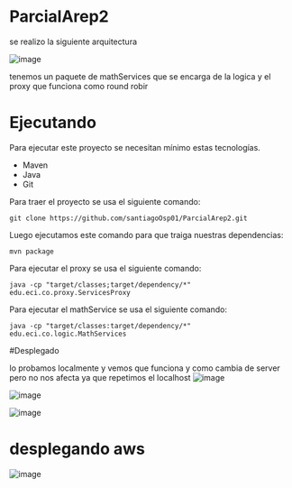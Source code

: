 # ParcialArep2

se realizo la siguiente arquitectura

![image](https://github.com/santiagoOsp01/ParcialArep2/assets/111186366/d58e837b-bd65-4d31-bd03-f7b8502f9fa6)

tenemos un paquete de mathServices que se encarga de la logica y el proxy que funciona como round robir

# Ejecutando

Para ejecutar este proyecto se necesitan mínimo estas tecnologías.

* Maven
* Java
* Git

Para traer el proyecto se usa el siguiente comando:

```
git clone https://github.com/santiagoOsp01/ParcialArep2.git
```
Luego ejecutamos este comando para que traiga nuestras dependencias:

```
mvn package
```
Para ejecutar el proxy se usa el siguiente comando:

```
java -cp "target/classes;target/dependency/*" edu.eci.co.proxy.ServicesProxy
```

Para ejecutar el mathService se usa el siguiente comando:

```
java -cp "target/classes:target/dependency/*" edu.eci.co.logic.MathServices
```
#Desplegado

lo probamos localmente y vemos que funciona y como cambia de server pero no nos afecta ya que repetimos el localhost
![image](https://github.com/santiagoOsp01/ParcialArep2/assets/111186366/65393a39-a38e-460f-a60b-fedf606fd49a)

![image](https://github.com/santiagoOsp01/ParcialArep2/assets/111186366/1abbb0c9-83a1-4ddc-80be-92cad8693a48)

![image](https://github.com/santiagoOsp01/ParcialArep2/assets/111186366/8bf68176-d4ec-412d-bcf4-56572fed871a)

# desplegando aws

![image](https://github.com/santiagoOsp01/ParcialArep2/assets/111186366/5b5a2f1b-8d13-4c23-bc0b-3be1506a863d)


